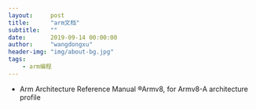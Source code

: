 ```yaml
---
layout:     post
title:      "arm文档"
subtitle:   ""
date:       2019-09-14 00:00:00
author:     "wangdongxu"
header-img: "img/about-bg.jpg"
tags:
    - arm编程
---
```


- Arm Architecture Reference Manual ®Armv8, for Armv8-A architecture profile